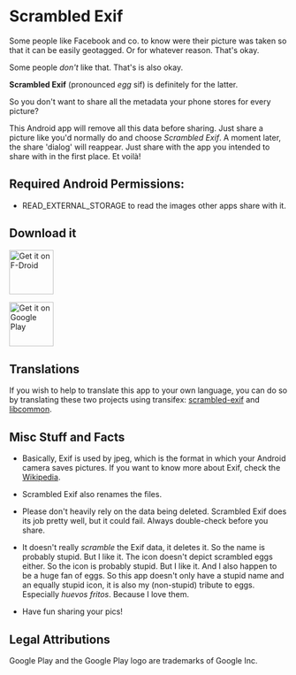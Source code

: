 # Scrambled Exif

Some people like Facebook and co. to know were their picture was taken so that it can be easily geotagged. Or for whatever reason. That's okay.

Some people *don't* like that. That's is also okay.

**Scrambled Exif** (pronounced *egg* sif) is definitely for the latter.

So you don't want to share all the metadata your phone stores for every picture?

This Android app will remove all this data before sharing. Just share a picture like you'd normally do and choose *Scrambled Exif*. A moment later, the share 'dialog' will reappear. Just share with the app you intended to share with in the first place. Et voilà!

## Required Android Permissions:

- READ_EXTERNAL_STORAGE to read the images other apps share with it.

## Download it

[<img src="https://f-droid.org/badge/get-it-on.png"
      alt="Get it on F-Droid"
      height="80">](https://f-droid.org/app/com.jarsilio.android.scrambledeggsif)

[<img src="https://gitlab.com/juanitobananas/wave-up/raw/master/google-play-store/google-play-badge.png"
      alt="Get it on Google Play"
      height="80">](https://play.google.com/store/apps/details?id=com.jarsilio.android.scrambledeggsif)

## Translations

If you wish to help to translate this app to your own language, you can do so by translating these two projects using transifex:
[scrambled-exif](https://www.transifex.com/juanitobananas/scrambled-exif/ "Scrambled Exif on transifex") and
[libcommon](https://www.transifex.com/juanitobananas/libcommon/ "libcommon on transifex").

## Misc Stuff and Facts

- Basically, Exif is used by jpeg, which is the format in which your Android camera saves pictures. If you want to know more about Exif, check the [Wikipedia](https://en.wikipedia.org/wiki/Exif).

- Scrambled Exif also renames the files.

- Please don't heavily rely on the data being deleted. Scrambled Exif does its job pretty well, but it could fail. Always double-check before you share.

- It doesn't really *scramble* the Exif data, it deletes it. So the name is probably stupid. But I like it. The icon doesn't depict scrambled eggs either. So the icon is probably stupid. But I like it. And I also happen to be a huge fan of eggs. So this app doesn't only have a stupid name and an equally stupid icon, it is also my (non-stupid) tribute to eggs. Especially *huevos fritos*. Because I love them.

- Have fun sharing your pics!
 
## Legal Attributions

Google Play and the Google Play logo are trademarks of Google Inc.

